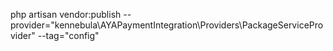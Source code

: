 php artisan vendor:publish --provider="kennebula\AYAPaymentIntegration\Providers\PackageServiceProvider" --tag="config"